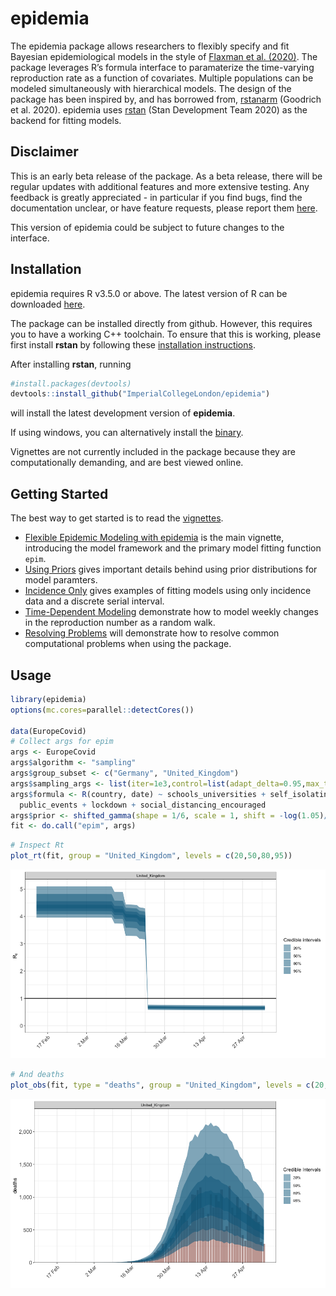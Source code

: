 epidemia
================

The epidemia package allows researchers to flexibly specify and fit
Bayesian epidemiological models in the style of [Flaxman et
al. (2020)](https://www.nature.com/articles/s41586-020-2405-7). The
package leverages R’s formula interface to paramaterize the time-varying
reproduction rate as a function of covariates. Multiple populations can
be modeled simultaneously with hierarchical models. The design of the
package has been inspired by, and has borrowed from,
[rstanarm](https://mc-stan.org/rstanarm/) (Goodrich et al. 2020).
epidemia uses [rstan](https://mc-stan.org/rstan/) (Stan Development Team
2020) as the backend for fitting models.

## Disclaimer

This is an early beta release of the package. As a beta release, there
will be regular updates with additional features and more extensive
testing. Any feedback is greatly appreciated - in particular if you find
bugs, find the documentation unclear, or have feature requests, please
report them
[here](https://github.com/ImperialCollegeLondon/epidemia/issues).

This version of epidemia could be subject to future changes to the
interface.

## Installation
epidemia requires R v3.5.0 or above. The latest version of R can be downloaded 
[here](https://cloud.r-project.org/bin/).

The package can be installed directly from 
github. However, this requires you to have a working C++ toolchain. To ensure that this 
is working, please first install **rstan** by following these 
[installation instructions](https://github.com/stan-dev/rstan/wiki/RStan-Getting-Started).

After installing **rstan**, running
``` r
#install.packages(devtools)
devtools::install_github("ImperialCollegeLondon/epidemia")
```
will install the latest development version of **epidemia**.

If using windows, you can alternatively install the [binary](releases/latest).

Vignettes are not currently included in the package because they are
computationally demanding, and are best viewed online.

## Getting Started

The best way to get started is to read the
[vignettes](articles/index.html).

  - [Flexible Epidemic Modeling with
    epidemia](articles/introduction.html) is the main vignette,
    introducing the model framework and the primary model fitting
    function `epim`.
  - [Using Priors](articles/priors.html) gives important details behind
    using prior distributions for model paramters.
  - [Incidence Only](articles/IncidenceOnly.html) gives examples of
    fitting models using only incidence data and a discrete serial
    interval.
  - [Time-Dependent Modeling](articles/TimeDependentR.html) demonstrate
    how to model weekly changes in the reproduction number as a random
    walk.
  - [Resolving Problems](articles/ResolvingProblems.html) will
    demonstrate how to resolve common computational problems when using
    the package.

## Usage

``` r
library(epidemia)
options(mc.cores=parallel::detectCores())

data(EuropeCovid)
# Collect args for epim
args <- EuropeCovid
args$algorithm <- "sampling"
args$group_subset <- c("Germany", "United_Kingdom")
args$sampling_args <- list(iter=1e3,control=list(adapt_delta=0.95,max_treedepth=15),seed=12345)
args$formula <- R(country, date) ~ schools_universities + self_isolating_if_ill +
  public_events + lockdown + social_distancing_encouraged
args$prior <- shifted_gamma(shape = 1/6, scale = 1, shift = -log(1.05)/6)
fit <- do.call("epim", args)
```

``` r
# Inspect Rt
plot_rt(fit, group = "United_Kingdom", levels = c(20,50,80,95))
```

![](reference/figures/plot-1.png)<!-- -->

``` r
# And deaths
plot_obs(fit, type = "deaths", group = "United_Kingdom", levels = c(20,50,80,95))
```

![](reference/figures/plot-2.png)<!-- -->
